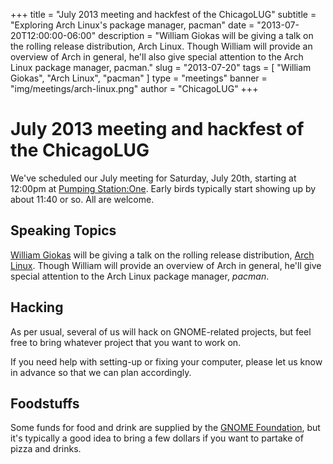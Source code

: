 +++
title = "July 2013 meeting and hackfest of the ChicagoLUG"
subtitle = "Exploring Arch Linux's package manager, pacman"
date = "2013-07-20T12:00:00-06:00"
description = "William Giokas will be giving a talk on the rolling release distribution, Arch Linux. Though William will provide an overview of Arch in general, he'll also give special attention to the Arch Linux package manager, pacman."
slug = "2013-07-20"
tags = [ "William Giokas", "Arch Linux", "pacman" ] 
type = "meetings"
banner = "img/meetings/arch-linux.png"
author = "ChicagoLUG"
+++

July 2013 meeting and hackfest of the ChicagoLUG
================================================  

We've scheduled our July meeting for Saturday, July 20th, starting at
12:00pm at [Pumping Station:One](http://chicagolug.org/locations/psone.html).
Early birds typically start showing up by about 11:40 or so. All are welcome.

Speaking Topics
---------------

[William Giokas](http://git.kaictl.net/) will be giving a talk on the
rolling release distribution, [Arch Linux](https://www.archlinux.org/).
Though William will provide an overview of Arch in general, he'll give
special attention to the Arch Linux package manager, *pacman*.

Hacking
-------

As per usual, several of us will hack on GNOME-related projects, but
feel free to bring whatever project that you want to work on.

If you need help with setting-up or fixing your computer, please let us
know in advance so that we can plan accordingly.

Foodstuffs
----------

Some funds for food and drink are supplied by the
[GNOME Foundation](https://www.gnome.org/foundation/), but it's typically a
good idea to bring a few dollars if you want to partake of pizza and
drinks.
